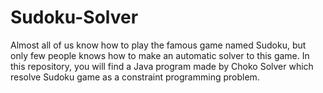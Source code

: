 # Sudoku-Solver
Almost all of us know how to play the famous game named Sudoku, but only few people knows how to make an automatic solver to this game. In this repository, you will find a Java program made by Choko Solver which resolve Sudoku game as a constraint programming problem.
